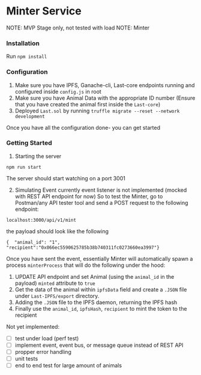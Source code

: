 # Minter Service
NOTE: MVP Stage only, not tested with load
NOTE: Minter
### Installation
Run `npm install`

### Configuration

1. Make sure you have IPFS, Ganache-cli, Last-core endpoints running and configured inside `config.js` in root
2. Make sure you have Animal Data with the appropriate ID number 
(Ensure that you have created the animal first inside the `Last-core`)
3. Deployed `Last.sol` by running `truffle migrate --reset --network development`

Once you have all the configuration done- you can get started

### Getting Started

1. Starting the server
```
npm run start
```
The server should start watching on a port 3001

2. Simulating Event 
currently event listener is not implemented (mocked with REST API endpoint for now)
So to test the Minter, go to Postman/any API tester tool and send a POST request to the following endpoint:
```
localhost:3000/api/v1/mint
```
the payload should look like the following
```
{  "animal_id": "1", "recipient":"0x066ec5590625785b38b740311fc0273660ea3997"}
```

Once you have sent the event, essentially Minter will automatically spawn a process `minterProcess` that will do the following under the hood:

1. UPDATE API endpoint and set Animal (using the `animal_id` in the payload) `minted` attribute to `true`
2. Get the data of the animal within `ipfsData` field and create a `.JSON` file under `Last-IPFS/export` directory.
3. Adding the `.JSON` file to the IPFS daemon, returning the IPFS hash
4. Finally use the `animal_id`, `ipfsHash`, `recipient` to mint the token to the recipient

Not yet implemented:
- [ ] test under load (perf test)
- [ ] implement event, event bus, or message queue instead of REST API
- [ ] propper error handling
- [ ] unit tests
- [ ] end to end test for large amount of animals 